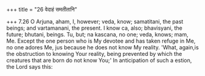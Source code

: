 +++
title = "26 वेदाहं समतीतानि"

+++
7.26 O Arjuna, aham, I, however; veda, know; samatitani, the past
beings; and vartamanani, the present. I know ca, also; bhavisyani, the
future; bhutani, beings. Tu, but; na kascana, no one; veda, knows; mam,
Me. Except the one person who is My devotee and has taken refuge in Me,
no one adores Me, jus because he does not know My reality. 'What,
again,is the obstruction to knowing Your reality, being prevented by
which the creatures that are born do not know You;' In anticipation of
such a estion, the Lord says this:
